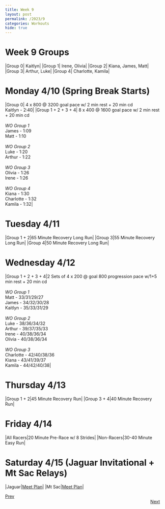 ```yaml
---
title: Week 9
layout: post
permalink: /2023/9
categories: Workouts
hide: true
---
```



# Week 9 Groups

|Group 0| Kaitlyn|
|Group 1| Irene, Olivia|
|Group 2| Kiana, James, Matt|
|Group 3| Arthur, Luke|
|Group 4| Charlotte, Kamila|

# Monday 4/10 (Spring Break Starts)

|Group 0| 4 x 800 @ 3200 goal pace w/ 2 min rest + 20 min cd <br> Kaitlyn - 2:40|
|Group 1 + 2 + 3 + 4| 8 x 400 @ 1600 goal pace w/ 2 min rest + 20 min cd <br><br> *WO Group 1* <br> James - 1:09 <br> Matt - 1:10 <br><br> *WO Group 2* <br> Luke - 1:20 <br> Arthur - 1:22 <br><br> *WO Group 3* <br> Olivia - 1:26 <br> Irene - 1:26 <br><br> *WO Group 4* <br> Kiana - 1:30 <br> Charlotte - 1:32 <br> Kamila - 1:32|


# Tuesday 4/11

|Group 1 + 2|65 Minute Recovery Long Run|
|Group 3|55 Minute Recovery Long Run|
|Group 4|50 Minute Recovery Long Run|

# Wednesday 4/12 

|Group 1 + 2 + 3 + 4|2 Sets of 4 x 200 @ goal 800 progression pace w/1+5 min rest + 20 min cd <br><br> *WO Group 1* <br> Matt - 33/31/29/27 <br> James - 34/32/30/28 <br> Kaitlyn - 35/33/31/29 <br><br> *WO Group 2* <br> Luke - 38/36/34/32 <br> Arthur - 39/37/35/33 <br> Irene - 40/38/36/34 <br> Olivia - 40/38/36/34 <br><br> *WO Group 3* <br> Charlotte - 42/40/38/36 <br> Kiana - 43/41/39/37 <br> Kamila - 44/42/40/38|

# Thursday 4/13

|Group 1 + 2|45 Minute Recovery Run|
|Group 3 + 4|40 Minute Recovery Run|

# Friday 4/14 

|All Racers|20 Minute Pre-Race w/ 8 Strides|
|Non-Racers|30-40 Minute Easy Run|

# Saturday 4/15 (Jaguar Invitational + Mt Sac Relays)

|Jaguar|[Meet Plan]({{site.baseurl}}/2023/JI)|
|Mt Sac|[Meet Plan]({{site.baseurl}}/2023/MSR)|

<div style="text-align: left"> <a href="{{site.baseurl}}/2023/8">Prev</a></div> 
<div style="text-align: right"> <a href="{{site.baseurl}}/2023/10">Next</a></div>